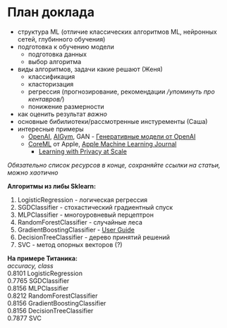 # План доклада

- структура ML (отличие классических алгоритмов ML, нейронных сетей, глубинного обучения)
- подготовка к обучению модели
  - подготовка данных
  - выбор алгоритма
- виды алгоритмов, задачи какие решают (Женя)
  - классификация
  - класторизация 
  - регрессия (прогнозирование, рекомендации */упоминуть про кентавров/*)
  - понижение размерности
- как оценить результат *важно*
- основные бибилиотеки/рассмотренные инстуременты (Саша)
- интересные примеры
  - [OpenAI](https://www.imena.ua/blog/inside-openai/), [AIGym](https://habrahabr.ru/company/newprolab/blog/343834/), GAN - [Генеративные модели от OpenAI](https://habrahabr.ru/company/wunderfund/blog/334568/) 
  - [CoreML](https://habrahabr.ru/company/mobileup/blog/332500/) от Apple, [Apple Machine Learning Journal](https://machinelearning.apple.com)
    - [Learning with Privacy at Scale](https://machinelearning.apple.com/2017/12/06/learning-with-privacy-at-scale.html)

*Обязательно список ресурсов в конце, сохраняйте ссылки на статьи, можно хаотично*

**Алгоритмы из либы Sklearn:**

1. LogisticRegression - логическая регрессия
2. SGDClassifier - стохастический градиентный спуск
3. MLPClassifier - многоуровневый перцептрон
4. RandomForestClassifier - случайные леса
5. GradientBoostingClassifier - [User Guide](http://scikit-learn.org/stable/modules/ensemble.html#gradient-boosting)
6. DecisionTreeClassifier - дерево принятий решений
7. SVC - метод опорных векторов (?) 

**На примере Титаника:**   
*accuracy, class*   
0.8101           LogisticRegression   
0.7765               SGDClassifier   
0.8156               MLPClassifier   
0.8212      RandomForestClassifier   
0.8156  GradientBoostingClassifier   
0.8156      DecisionTreeClassifier   
0.7877                         SVC   
